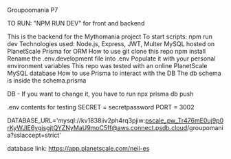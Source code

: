 Groupoomania P7

TO RUN: "NPM RUN DEV" for front and backend



This is the backend for the Mythomania project
To start scripts: npm run dev 
Technologies used:
Node.js, Express, JWT, Multer
MySQL hosted on PlanetScale
Prisma for ORM
How to use
git clone this repo
npm install
Rename the .env.development file into .env
Populate it with your personal environment variables
This repo was tested with an online PlanetScale MySQL database
How to use Prisma to interact with the DB
The db schema is inside the schema.prisma

DB - If you want to change it, you have to run npx prisma db push

.env contents for testing
SECRET = secretpassword
PORT = 3002

DATABASE_URL='mysql://kv1838iiv2ph4rq3pjiw:pscale_pw_Tr476mE0uj9p0rKyWJlE6ygjsgjtQYZNyMaU9moC5ff@aws.connect.psdb.cloud/groupomania?sslaccept=strict'

database link: https://app.planetscale.com/neil-es
